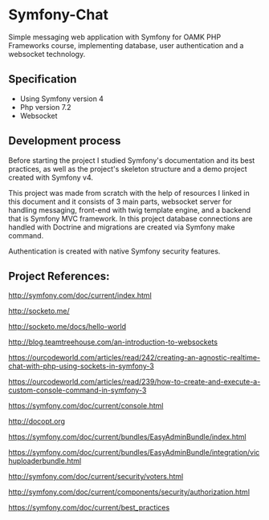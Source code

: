 # Symfony-Chat

Simple messaging web application with Symfony for OAMK PHP Frameworks course, implementing database, user authentication and a websocket technology.

## Specification

- Using Symfony version 4
- Php version 7.2
- Websocket

## Development process

Before starting the project I studied Symfony's documentation and its best practices, as well as the  project's skeleton structure and a demo project created with Symfony v4.

This project was made from scratch with the help of resources I linked in this document and it consists of 3 main parts, websocket server for handling messaging, front-end with twig template engine, and a backend that is Symfony MVC framework. In this project database connections are handled with Doctrine and migrations are created via Symfony make command.

Authentication is created with native Symfony security features.


## Project References:

http://symfony.com/doc/current/index.html

http://socketo.me/

http://socketo.me/docs/hello-world

http://blog.teamtreehouse.com/an-introduction-to-websockets

https://ourcodeworld.com/articles/read/242/creating-an-agnostic-realtime-chat-with-php-using-sockets-in-symfony-3

https://ourcodeworld.com/articles/read/239/how-to-create-and-execute-a-custom-console-command-in-symfony-3

https://symfony.com/doc/current/console.html

http://docopt.org

https://symfony.com/doc/current/bundles/EasyAdminBundle/index.html

https://symfony.com/doc/current/bundles/EasyAdminBundle/integration/vichuploaderbundle.html

http://symfony.com/doc/current/security/voters.html

http://symfony.com/doc/current/components/security/authorization.html

https://symfony.com/doc/current/best_practices
